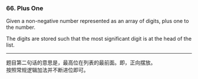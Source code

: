 ### 66. Plus One

Given a non-negative number represented as an array of digits, plus one to the number.

The digits are stored such that the most significant digit is at the head of the list.


* * *

题目第二句话的意思是，最高位在列表的最前面。即，正向摆放。   
按照常规逻辑加法并不断进位即可。    

